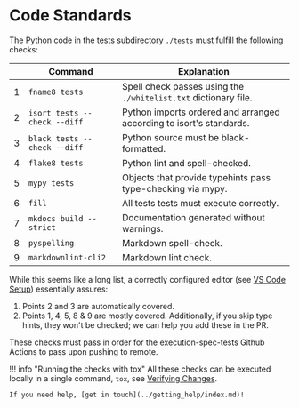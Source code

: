 # Code Standards

The Python code in the tests subdirectory `./tests` must fulfill the following checks:

|   | Command                 | Explanation                                                               |
|---|-------------------------|---------------------------------------------------------------------------|
| 1 | `fname8 tests`          | Spell check passes using the `./whitelist.txt` dictionary file.           |
| 2 | `isort tests --check --diff` | Python imports ordered and arranged according to isort's standards.  |
| 3 | `black tests --check --diff` | Python source must be black-formatted.                               |
| 4 | `flake8 tests`          | Python lint and spell-checked.                                            |
| 5 | `mypy tests`            | Objects that provide typehints pass type-checking via mypy.               |
| 6 | `fill`                  | All tests tests must execute correctly.                                   |
| 7 | `mkdocs build --strict` | Documentation generated without warnings.                                 |
| 8 | `pyspelling`            | Markdown spell-check.                                                     |
| 9 | `markdownlint-cli2`     | Markdown lint check.                                                      |

While this seems like a long list, a correctly configured editor (see [VS Code Setup](../getting_started/setup_vs_code.md)) essentially assures:

1. Points 2 and 3 are automatically covered.
2. Points 1, 4, 5, 8 & 9 are mostly covered. Additionally, if you skip type hints, they won't be checked; we can help you add these in the PR.

These checks must pass in order for the execution-spec-tests Github Actions to pass upon pushing to remote.

!!! info "Running the checks with tox"
    All these checks can be executed locally in a single command, `tox`, see [Verifying Changes](./verifying_changes.md).

    If you need help, [get in touch](../getting_help/index.md)!
